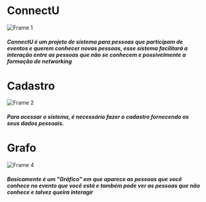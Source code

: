 # ConnectU
![Frame 1](https://github.com/JoabeFake/ConnectU/assets/141665447/30aaa62e-7fc1-4184-82f0-fb83b2719ebf)
##### ConnectU é um projeto de sistema para pessoas que participam de eventos e querem conhecer novas pessoas, esse sistema facilitará a interação entre as pessoas que não se conhecem e possivelmente a formação de networking

# Cadastro
![Frame 2](https://github.com/JoabeFake/ConnectU/assets/128631446/1f9386d4-95f8-4b84-91d5-acf4c9c91045)
##### Para acessar o sistema, é necessário fazer o cadastro fornecendo os seus dados pessoais.

# Grafo 
![Frame 4](https://github.com/JoabeFake/ConnectU/assets/141665447/b3f35b71-e295-4cc9-8483-27ad94d835a0)
##### Basicamente é um "Gráfico" em que aparece as pessoas que você conhece no evento que você está e também pode ver as pessoas que **não** conhece e talvez queira interagir

